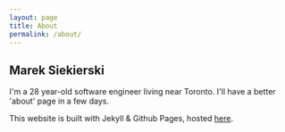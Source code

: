 ```yaml
---
layout: page
title: About
permalink: /about/
---
```


## Marek Siekierski

I'm a 28 year-old software engineer living near Toronto. I'll have a better 'about' page in a few days.

This website is built with Jekyll & Github Pages, hosted [here](https://github.com/marekfs/marekfs).
